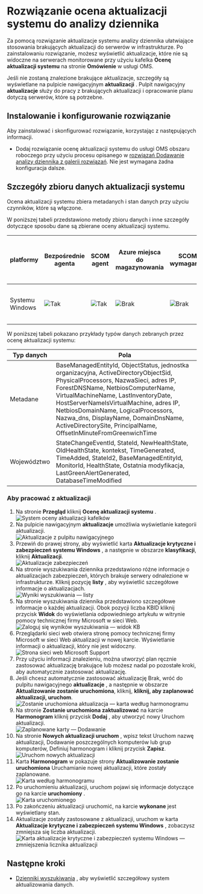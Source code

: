 <properties
    pageTitle="Rozwiązanie ocena aktualizacji systemu do analizy dziennika | Microsoft Azure"
    description="Za pomocą rozwiązanie aktualizacje systemu analizy dziennika ułatwiające stosowania brakujących aktualizacji do serwerów w infrastrukturze."
    services="log-analytics"
    documentationCenter=""
    authors="bandersmsft"
    manager="jwhit"
    editor=""/>

<tags
    ms.service="log-analytics"
    ms.workload="na"
    ms.tgt_pltfrm="na"
    ms.devlang="na"
    ms.topic="article"
    ms.date="08/11/2016"
    ms.author="banders"/>

# <a name="system-update-assessment-solution-in-log-analytics"></a>Rozwiązanie ocena aktualizacji systemu do analizy dziennika

Za pomocą rozwiązanie aktualizacje systemu analizy dziennika ułatwiające stosowania brakujących aktualizacji do serwerów w infrastrukturze. Po zainstalowaniu rozwiązanie, możesz wyświetlić aktualizacje, które nie są widoczne na serwerach monitorowane przy użyciu kafelka **Ocenę aktualizacji systemu** na stronie **Omówienie** w usługi OMS.

Jeśli nie zostaną znalezione brakujące aktualizacje, szczegóły są wyświetlane na pulpicie nawigacyjnym **aktualizacji** . Pulpit nawigacyjny **aktualizacje** służy do pracy z brakujących aktualizacji i opracowanie planu dotyczą serwerów, które są potrzebne.

## <a name="installing-and-configuring-the-solution"></a>Instalowanie i konfigurowanie rozwiązanie
Aby zainstalować i skonfigurować rozwiązanie, korzystając z następujących informacji.

- Dodaj rozwiązanie ocenę aktualizacji systemu do usługi OMS obszaru roboczego przy użyciu procesu opisanego w [rozwiązań Dodawanie analizy dziennika z galerii rozwiązań](log-analytics-add-solutions.md).  Nie jest wymagana żadna konfiguracja dalsze.

## <a name="system-update-data-collection-details"></a>Szczegóły zbioru danych aktualizacji systemu

Ocena aktualizacji systemu zbiera metadanych i stan danych przy użyciu czynników, które są włączone.

W poniższej tabeli przedstawiono metody zbioru danych i inne szczegóły dotyczące sposobu dane są zbierane oceny aktualizacji systemu.

| platformy | Bezpośrednie agenta | SCOM agent | Azure miejsca do magazynowania | SCOM wymagane? | Dane agenta SCOM wysyłane za pośrednictwem grupy zarządzania | częstotliwość pobierania |
|---|---|---|---|---|---|---|
|Systemu Windows|![Tak](./media/log-analytics-system-update/oms-bullet-green.png)|![Tak](./media/log-analytics-system-update/oms-bullet-green.png)|![Brak](./media/log-analytics-system-update/oms-bullet-red.png)|            ![Brak](./media/log-analytics-system-update/oms-bullet-red.png)|![Tak](./media/log-analytics-system-update/oms-bullet-green.png)| Co najmniej 2 razy na dzień i 15 minut po zainstalowaniu aktualizacji|

W poniższej tabeli pokazano przykłady typów danych zebranych przez ocenę aktualizacji systemu:

|**Typ danych**|**Pola**|
|---|---|
|Metadane|BaseManagedEntityId, ObjectStatus, jednostka organizacyjna, ActiveDirectoryObjectSid, PhysicalProcessors, NazwaSieci, adres IP, ForestDNSName, NetbiosComputerName, VirtualMachineName, LastInventoryDate, HostServerNameIsVirtualMachine, adres IP, NetbiosDomainName, LogicalProcessors, Nazwa_dns, DisplayName, DomainDnsName, ActiveDirectorySite, PrincipalName, OffsetInMinuteFromGreenwichTime|
|Województwo|StateChangeEventId, StateId, NewHealthState, OldHealthState, kontekst, TimeGenerated, TimeAdded, StateId2, BaseManagedEntityId, MonitorId, HealthState, Ostatnia modyfikacja, LastGreenAlertGenerated, DatabaseTimeModified|


### <a name="to-work-with-updates"></a>Aby pracować z aktualizacji

1. Na stronie **Przegląd** kliknij **Ocenę aktualizacji systemu** .  
    ![System oceny aktualizacji kafelków](./media/log-analytics-system-update/sys-update-tile.png)
2. Na pulpicie nawigacyjnym **aktualizacje** umożliwia wyświetlanie kategorii aktualizacji.  
    ![Aktualizacje z pulpitu nawigacyjnego](./media/log-analytics-system-update/sys-updates02.png)
3. Przewiń do prawej strony, aby wyświetlić karta **Aktualizacje krytyczne i zabezpieczeń systemu Windows** , a następnie w obszarze **klasyfikacji**, kliknij **Aktualizacji**.  
    ![Aktualizacje zabezpieczeń](./media/log-analytics-system-update/sys-updates03.png)
4. Na stronie wyszukiwania dziennika przedstawiono różne informacje o aktualizacjach zabezpieczeń, których brakuje serwery odnalezione w infrastrukturze. Kliknij pozycję **listy** , aby wyświetlić szczegółowe informacje o aktualizacjach.  
    ![Wyniki wyszukiwania — listy](./media/log-analytics-system-update/sys-updates04.png)
5. Na stronie wyszukiwania dziennika przedstawiono szczegółowe informacje o każdej aktualizacji. Obok pozycji liczba KBID kliknij przycisk **Widok** do wyświetlania odpowiedniego artykułu w witrynie pomocy technicznej firmy Microsoft w sieci Web.  
    ![Zaloguj się wyników wyszukiwania — widok KB](./media/log-analytics-system-update/sys-updates05.png)
6. Przeglądarki sieci web otwiera stronę pomocy technicznej firmy Microsoft w sieci Web aktualizacji w nowej karcie. Wyświetlanie informacji o aktualizacji, który nie jest widoczny.  
    ![Strona sieci web Microsoft Support](./media/log-analytics-system-update/sys-updates06.png)
7. Przy użyciu informacji znalezieniu, można utworzyć plan ręcznie zastosować aktualizację brakujące lub możesz nadal po pozostałe kroki, aby automatycznie zastosować aktualizację.
8. Jeśli chcesz automatycznie zastosować aktualizację Brak, wróć do pulpitu nawigacyjnego **aktualizacje** , a następnie w obszarze **Aktualizowanie zostanie uruchomiona**, kliknij, **kliknij, aby zaplanować aktualizacji, uruchom**.  
    ![Zostanie uruchomiona aktualizacja — karta według harmonogramu](./media/log-analytics-system-update/sys-updates07.png)
9. Na stronie **Zostanie uruchomiona zaktualizować** na karcie **Harmonogram** kliknij przycisk **Dodaj** , aby utworzyć nowy Uruchom aktualizacji.  
    ![Zaplanowane karty — Dodawanie](./media/log-analytics-system-update/sys-updates08.png)
10. Na stronie **Nowych aktualizacji uruchom** , wpisz tekst Uruchom nazwę aktualizacji, Dodawanie poszczególnych komputerów lub grup komputerów, Definiuj harmonogram i kliknij przycisk **Zapisz**.  
    ![Uruchom nowych aktualizacji](./media/log-analytics-system-update/sys-updates09.png)
11. Karta **Harmonogram** w pokazuje strony **Aktualizowanie zostanie uruchomiona** Uruchamianie nowej aktualizacji, które zostały zaplanowane.  
    ![Karta według harmonogramu](./media/log-analytics-system-update/sys-updates10.png)
12. Po uruchomieniu aktualizacji, uruchom pojawi się informacje dotyczące go na karcie **uruchomiony** .  
    ![Karta uruchomionego](./media/log-analytics-system-update/sys-updates11.png)
13. Po zakończeniu aktualizacji uruchomić, na karcie **wykonane** jest wyświetlany stan.
14. Aktualizacje zostały zastosowane z aktualizacji, uruchom w karta **Aktualizacje krytyczne i zabezpieczeń systemu Windows** , zobaczysz zmniejsza się liczba aktualizacji.  
    ![Karta aktualizacje krytyczne i zabezpieczeń systemu Windows — zmniejszenia licznika aktualizacji](./media/log-analytics-system-update/sys-updates12.png)



## <a name="next-steps"></a>Następne kroki

- [Dzienniki wyszukiwania](log-analytics-log-searches.md) , aby wyświetlić szczegółowy system aktualizowania danych.
